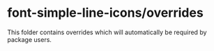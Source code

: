# font-simple-line-icons/overrides

This folder contains overrides which will automatically be required by package users.
